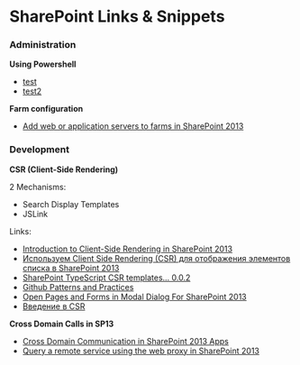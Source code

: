 # SharePoint Links & Snippets

### Administration

**Using Powershell**
- [test](PowerShell/Add_term_to_termset.ps1)
- [test2](#)

**Farm configuration**
- [Add web or application servers to farms in SharePoint 2013](https://technet.microsoft.com/en-us/library/cc261752.aspx)

### Development

**CSR (Client-Side Rendering)**

2 Mechanisms:
- Search Display Templates
- JSLink

Links:
- [Introduction to Client-Side Rendering in SharePoint 2013](http://www.kaptyn.com/SharePoint/client-side-rendering-2013/)
- [Используем Client Side Rendering (CSR) для отображения элементов списка в SharePoint 2013](https://dplotnikov.wordpress.com/2014/12/07/%D0%B8%D1%81%D0%BF%D0%BE%D0%BB%D1%8C%D0%B7%D1%83%D0%B5%D0%BC-client-side-rendering-csr-%D0%B4%D0%BB%D1%8F-%D0%BE%D1%82%D0%BE%D0%B1%D1%80%D0%B0%D0%B6%D0%B5%D0%BD%D0%B8%D1%8F-%D1%8D%D0%BB%D0%B5%D0%BC/)
- [SharePoint TypeScript CSR templates... 0.0.2](https://www.nuget.org/packages/typescripttemplates/)
- [Github Patterns and Practices](https://github.com/lastblindpilot/PnP/tree/master/Samples/Branding.ClientSideRendering)
- [Open Pages and Forms in Modal Dialog For SharePoint 2013](https://alinimer.wordpress.com/2013/02/25/open-pages-and-forms-in-modal-dialog-for-sharepoint-2013/)
- [Введение в CSR](http://omlin.blogspot.ru/2014/03/csr.html)

**Cross Domain Calls in SP13**
- [Cross Domain Communication in SharePoint 2013 Apps](http://www.instantquick.com/index.php/cross-domain-communication-in-sharepoint-2013-apps?c=elumenotion-blog-archive/sharepoint-2013-and-office-365-apps)
- [Query a remote service using the web proxy in SharePoint 2013](https://msdn.microsoft.com/en-us/library/fp179895.aspx)